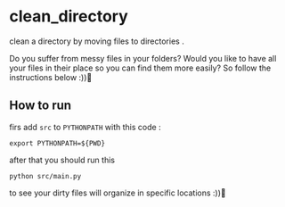 # clean_directory
clean a directory by moving files to directories .

Do you suffer from messy files in your folders?
Would you like to have all your files in their place so you can find them more easily?
So follow the instructions below :))💙


## How to run
firs add `src` to `PYTHONPATH` with this code :
```
export PYTHONPATH=${PWD}
```
after that you should run this 
```
python src/main.py
```
to see your dirty files will organize in specific locations :))💙

